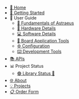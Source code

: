 - [🏡 Home](index.md)
- [🚀 Getting Started](getting_started/getting_started.md)
- 📖 User Guide
  - [🧱 Fundamentals of Astraeus](user_guide/fundamentals.md)
  - [🔩 Hardware Details](user_guide/hardware.md)
  - [💻 Software Details](user_guide/software.md)
  - [🧩 Board Application Tools](user_guide/board_apps.md)
  - [⚙️ Configuration](user_guide/configuration.md)
  - [⌨️ Development Tools](user_guide/dev_tools.md)
- [📚 APIs](api/api.md)
- 📊 Project Status
  - [🟢 Library Status 🔴](project_information/status.md)
- [🌐 About](about/about.md)
- [💡 Projects](projects/projects.md)
- [📋 Order Form](order_form/order_form.md)